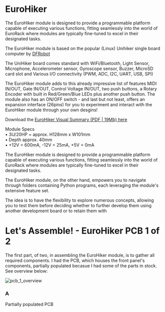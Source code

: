 # EuroHiker

The EuroHiker module is designed to provide a programmable platform capable of executing various functions, fitting seamlessly into the world of EuroRack where modules are typically fine-tuned to excel in their designated tasks.

The EuroHiker module is based on the popular (Linux) Unihiker single board computer by [DFRobot](https://www.dfrobot.com/product-2691.html)

The UniHiker board comes standard with WiFi/Bluetooth, Light Sensor, Microphone, Accelerometer sensor, Gyroscope sensor, Buzzer, MicroSD card slot and Various I/O connectivity (PWM, ADC, I2C, UART, USB, SPI)

The EuroHiker module adds to this already impressive list of features MIDI IN/OUT, Gate IN/OUT, Control Voltage IN/OUT, two push buttons, a Rotary Encoder with built in Red/Green/Blue LEDs plus another push button. The module also has an ON/OFF switch - and last but not least, offers an expansion interface (26pins) for you to experiment and interact with the EuroHiker module through your own desgins!

Download the [EuroHiker Visual Summary (PDF | 19Mb) here](https://github.com/ErikOostveen/EuroHiker/files/15461125/EuroHiker_OnePager.pdf)

Module Specs
<br>• 3U/20HP = approx. H128mm x W101mm
<br>• Depth approx. 40mm
<br>• +12V = 600mA, -12V = 25mA, +5V = 0mA

The EuroHiker module is designed to provide a programmable platform capable of executing various functions, fitting seamlessly into the world of EuroRack where modules are typically fine-tuned to excel in their designated tasks.

The EuroHiker module, on the other hand, empowers you to navigate through folders containing Python programs, each leveraging the module's extensive feature set.

The idea is to have the flexibility to explore numerous concepts, allowing you to test them before deciding whether to further develop them using another development board or to retain them with

# Let's Assemble! - EuroHiker PCB 1 of 2

The first part, of two, in assembling the EuroHiker module, is to gather all required components. I had the PCB, which houses the front panel's components, partially populated becasue I had some of the parts in stock. See overview below:

![pcb_1_overview](https://github.com/ErikOostveen/EuroHiker/assets/40121318/3e42fe15-b6ab-46be-93e7-86d1de6bcb39)

### A
Partially populated PCB







